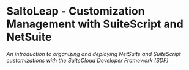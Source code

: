 # SaltoLeap - Customization Management with SuiteScript and NetSuite

*An introduction to organizing and deploying NetSuite and SuiteScript
customizations with the SuiteCloud Developer Framework (SDF)*
